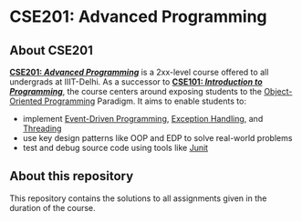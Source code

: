 # CSE201: Advanced Programming

## About CSE201

[<b>CSE201: *Advanced Programming*](http://techtree.iiitd.edu.in/viewDescription/filename?=CSE201)</b> is a 2xx-level course offered to all undergrads at IIIT-Delhi. As a successor to [<b>CSE101: *Introduction to Programming*](http://techtree.iiitd.edu.in/viewDescription/filename?=CSE101)</b>, the course centers around exposing students to the [Object-Oriented Programming](https://en.wikipedia.org/wiki/Object-oriented_programming) Paradigm. It aims to enable students to:

- implement [Event-Driven Programming](https://en.wikipedia.org/wiki/Event-driven_programming), [Exception Handling](https://en.wikipedia.org/wiki/Exception_handling), and [Threading](https://en.wikipedia.org/wiki/Thread_(computing))
- use key design patterns like OOP and EDP to solve real-world problems
- test and debug source code using tools like [Junit](https://junit.org/junit5/)

## About this repository

This repository contains the solutions to all assignments given in the duration of the course.
